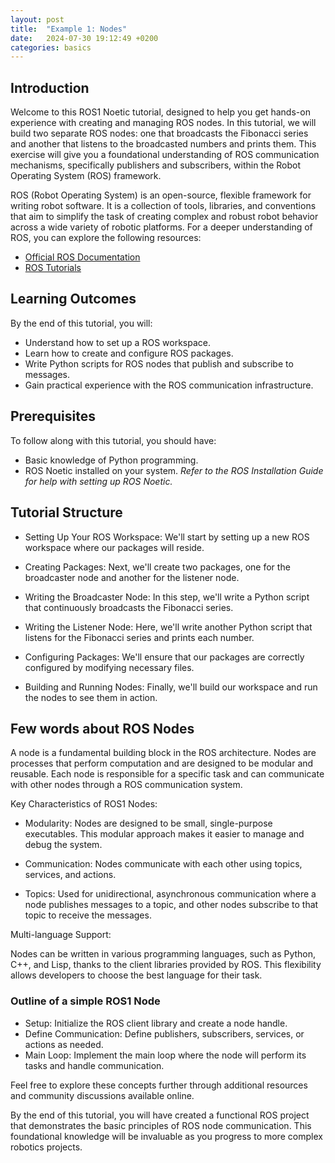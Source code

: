 ```yaml
---
layout: post
title:  "Example 1: Nodes"
date:   2024-07-30 19:12:49 +0200
categories: basics
---
```



## Introduction

Welcome to this ROS1 Noetic tutorial, designed to help you get hands-on experience with creating and managing ROS nodes. In this tutorial, we will build two separate ROS nodes: one that broadcasts the Fibonacci series and another that listens to the broadcasted numbers and prints them. This exercise will give you a foundational understanding of ROS communication mechanisms, specifically publishers and subscribers, within the Robot Operating System (ROS) framework.

ROS (Robot Operating System) is an open-source, flexible framework for writing robot software. It is a collection of tools, libraries, and conventions that aim to simplify the task of creating complex and robust robot behavior across a wide variety of robotic platforms. For a deeper understanding of ROS, you can explore the following resources:

- [Official ROS Documentation](https://wiki.ros.org/ROS/Tutorials)
- [ROS Tutorials](https://wiki.ros.org/ROS/Tutorials)



## Learning Outcomes
By the end of this tutorial, you will:

- Understand how to set up a ROS workspace.
- Learn how to create and configure ROS packages.
- Write Python scripts for ROS nodes that publish and subscribe to messages.
- Gain practical experience with the ROS communication infrastructure.

## Prerequisites

To follow along with this tutorial, you should have:

- Basic knowledge of Python programming.
- ROS Noetic installed on your system. _Refer to the ROS Installation Guide for help with setting up ROS Noetic._

## Tutorial Structure

- Setting Up Your ROS Workspace:
We'll start by setting up a new ROS workspace where our packages will reside.

- Creating Packages: Next, we'll create two packages, one for the broadcaster node and another for the listener node.
- Writing the Broadcaster Node: In this step, we'll write a Python script that continuously broadcasts the Fibonacci series.
- Writing the Listener Node: Here, we'll write another Python script that listens for the Fibonacci series and prints each number.
- Configuring Packages: We'll ensure that our packages are correctly configured by modifying necessary files.
- Building and Running Nodes: Finally, we'll build our workspace and run the nodes to see them in action.

## Few words about ROS Nodes


A node is a fundamental building block in the ROS architecture. Nodes are processes that perform computation and are designed to be modular and reusable. Each node is responsible for a specific task and can communicate with other nodes through a ROS communication system.

Key Characteristics of ROS1 Nodes:

- Modularity: Nodes are designed to be small, single-purpose executables. This modular approach makes it easier to manage and debug the system.

- Communication: Nodes communicate with each other using topics, services, and actions.

- Topics: Used for unidirectional, asynchronous communication where a node publishes messages to a topic, and other nodes subscribe to that topic to receive the messages.

Multi-language Support:

Nodes can be written in various programming languages, such as Python, C++, and Lisp, thanks to the client libraries provided by ROS. This flexibility allows developers to choose the best language for their task.


### Outline of a simple ROS1 Node

- Setup: Initialize the ROS client library and create a node handle.
- Define Communication: Define publishers, subscribers, services, or actions as needed.
- Main Loop: Implement the main loop where the node will perform its tasks and handle communication.



Feel free to explore these concepts further through additional resources and community discussions available online.

By the end of this tutorial, you will have created a functional ROS project that demonstrates the basic principles of ROS node communication. This foundational knowledge will be invaluable as you progress to more complex robotics projects.